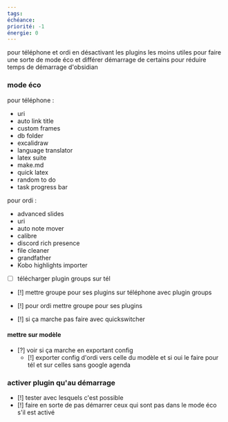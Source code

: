 ```yaml
---
tags:
échéance: 
priorité: -1
énergie: 0
---
```

pour téléphone et ordi en désactivant les plugins les moins utiles pour faire une sorte de mode éco et différer démarrage de certains pour réduire temps de démarrage d'obsidian
### mode éco
pour téléphone :
- uri
- auto link title
- custom frames
- db folder
- excalidraw
- language translator
- latex suite
- make.md
- quick latex
- random to do
- task progress bar

pour ordi :
- advanced slides
- uri
- auto note mover
- calibre
- discord rich presence
- file cleaner
- grandfather
- Kobo highlights importer

- [ ] télécharger plugin groups sur tél
- [!] mettre groupe pour ses plugins sur téléphone avec plugin groups

- [!] pour ordi mettre groupe pour ses plugins

- [!] si ça marche pas faire avec quickswitcher
#### mettre sur modèle
- [?] voir si ça marche en exportant config
	- [!] exporter config d'ordi vers celle du modèle et si oui le faire pour tél et sur celles sans google agenda
### activer plugin qu'au démarrage
- [!] tester avec lesquels c'est possible
- [!] faire en sorte de pas démarrer ceux qui sont pas dans le mode éco s'il est activé
